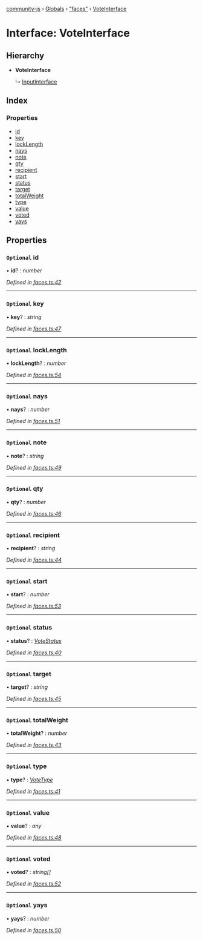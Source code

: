 [community-js](../README.md) › [Globals](../globals.md) › ["faces"](../modules/_faces_.md) › [VoteInterface](_faces_.voteinterface.md)

# Interface: VoteInterface

## Hierarchy

* **VoteInterface**

  ↳ [InputInterface](_faces_.inputinterface.md)

## Index

### Properties

* [id](_faces_.voteinterface.md#optional-id)
* [key](_faces_.voteinterface.md#optional-key)
* [lockLength](_faces_.voteinterface.md#optional-locklength)
* [nays](_faces_.voteinterface.md#optional-nays)
* [note](_faces_.voteinterface.md#optional-note)
* [qty](_faces_.voteinterface.md#optional-qty)
* [recipient](_faces_.voteinterface.md#optional-recipient)
* [start](_faces_.voteinterface.md#optional-start)
* [status](_faces_.voteinterface.md#optional-status)
* [target](_faces_.voteinterface.md#optional-target)
* [totalWeight](_faces_.voteinterface.md#optional-totalweight)
* [type](_faces_.voteinterface.md#optional-type)
* [value](_faces_.voteinterface.md#optional-value)
* [voted](_faces_.voteinterface.md#optional-voted)
* [yays](_faces_.voteinterface.md#optional-yays)

## Properties

### `Optional` id

• **id**? : *number*

*Defined in [faces.ts:42](https://github.com/CommunityXYZ/community-js/blob/5b18796/src/faces.ts#L42)*

___

### `Optional` key

• **key**? : *string*

*Defined in [faces.ts:47](https://github.com/CommunityXYZ/community-js/blob/5b18796/src/faces.ts#L47)*

___

### `Optional` lockLength

• **lockLength**? : *number*

*Defined in [faces.ts:54](https://github.com/CommunityXYZ/community-js/blob/5b18796/src/faces.ts#L54)*

___

### `Optional` nays

• **nays**? : *number*

*Defined in [faces.ts:51](https://github.com/CommunityXYZ/community-js/blob/5b18796/src/faces.ts#L51)*

___

### `Optional` note

• **note**? : *string*

*Defined in [faces.ts:49](https://github.com/CommunityXYZ/community-js/blob/5b18796/src/faces.ts#L49)*

___

### `Optional` qty

• **qty**? : *number*

*Defined in [faces.ts:46](https://github.com/CommunityXYZ/community-js/blob/5b18796/src/faces.ts#L46)*

___

### `Optional` recipient

• **recipient**? : *string*

*Defined in [faces.ts:44](https://github.com/CommunityXYZ/community-js/blob/5b18796/src/faces.ts#L44)*

___

### `Optional` start

• **start**? : *number*

*Defined in [faces.ts:53](https://github.com/CommunityXYZ/community-js/blob/5b18796/src/faces.ts#L53)*

___

### `Optional` status

• **status**? : *[VoteStatus](../modules/_faces_.md#votestatus)*

*Defined in [faces.ts:40](https://github.com/CommunityXYZ/community-js/blob/5b18796/src/faces.ts#L40)*

___

### `Optional` target

• **target**? : *string*

*Defined in [faces.ts:45](https://github.com/CommunityXYZ/community-js/blob/5b18796/src/faces.ts#L45)*

___

### `Optional` totalWeight

• **totalWeight**? : *number*

*Defined in [faces.ts:43](https://github.com/CommunityXYZ/community-js/blob/5b18796/src/faces.ts#L43)*

___

### `Optional` type

• **type**? : *[VoteType](../modules/_faces_.md#votetype)*

*Defined in [faces.ts:41](https://github.com/CommunityXYZ/community-js/blob/5b18796/src/faces.ts#L41)*

___

### `Optional` value

• **value**? : *any*

*Defined in [faces.ts:48](https://github.com/CommunityXYZ/community-js/blob/5b18796/src/faces.ts#L48)*

___

### `Optional` voted

• **voted**? : *string[]*

*Defined in [faces.ts:52](https://github.com/CommunityXYZ/community-js/blob/5b18796/src/faces.ts#L52)*

___

### `Optional` yays

• **yays**? : *number*

*Defined in [faces.ts:50](https://github.com/CommunityXYZ/community-js/blob/5b18796/src/faces.ts#L50)*
